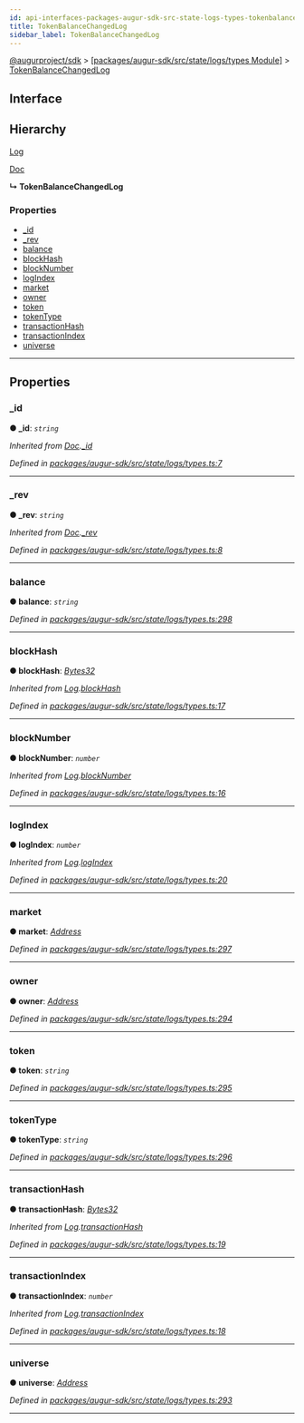 ```yaml
---
id: api-interfaces-packages-augur-sdk-src-state-logs-types-tokenbalancechangedlog
title: TokenBalanceChangedLog
sidebar_label: TokenBalanceChangedLog
---
```


[@augurproject/sdk](api-readme.md) > [[packages/augur-sdk/src/state/logs/types Module]](api-modules-packages-augur-sdk-src-state-logs-types-module.md) > [TokenBalanceChangedLog](api-interfaces-packages-augur-sdk-src-state-logs-types-tokenbalancechangedlog.md)

## Interface

## Hierarchy

 [Log](api-interfaces-packages-augur-sdk-src-state-logs-types-log.md)

 [Doc](api-interfaces-packages-augur-sdk-src-state-logs-types-doc.md)

**↳ TokenBalanceChangedLog**

### Properties

* [_id](api-interfaces-packages-augur-sdk-src-state-logs-types-tokenbalancechangedlog.md#_id)
* [_rev](api-interfaces-packages-augur-sdk-src-state-logs-types-tokenbalancechangedlog.md#_rev)
* [balance](api-interfaces-packages-augur-sdk-src-state-logs-types-tokenbalancechangedlog.md#balance)
* [blockHash](api-interfaces-packages-augur-sdk-src-state-logs-types-tokenbalancechangedlog.md#blockhash)
* [blockNumber](api-interfaces-packages-augur-sdk-src-state-logs-types-tokenbalancechangedlog.md#blocknumber)
* [logIndex](api-interfaces-packages-augur-sdk-src-state-logs-types-tokenbalancechangedlog.md#logindex)
* [market](api-interfaces-packages-augur-sdk-src-state-logs-types-tokenbalancechangedlog.md#market)
* [owner](api-interfaces-packages-augur-sdk-src-state-logs-types-tokenbalancechangedlog.md#owner)
* [token](api-interfaces-packages-augur-sdk-src-state-logs-types-tokenbalancechangedlog.md#token)
* [tokenType](api-interfaces-packages-augur-sdk-src-state-logs-types-tokenbalancechangedlog.md#tokentype)
* [transactionHash](api-interfaces-packages-augur-sdk-src-state-logs-types-tokenbalancechangedlog.md#transactionhash)
* [transactionIndex](api-interfaces-packages-augur-sdk-src-state-logs-types-tokenbalancechangedlog.md#transactionindex)
* [universe](api-interfaces-packages-augur-sdk-src-state-logs-types-tokenbalancechangedlog.md#universe)

---

## Properties

<a id="_id"></a>

###  _id

**● _id**: *`string`*

*Inherited from [Doc](api-interfaces-packages-augur-sdk-src-state-logs-types-doc.md).[_id](api-interfaces-packages-augur-sdk-src-state-logs-types-doc.md#_id)*

*Defined in [packages/augur-sdk/src/state/logs/types.ts:7](https://github.com/AugurProject/augur/blob/bae2172ca0/packages/augur-sdk/src/state/logs/types.ts#L7)*

___
<a id="_rev"></a>

###  _rev

**● _rev**: *`string`*

*Inherited from [Doc](api-interfaces-packages-augur-sdk-src-state-logs-types-doc.md).[_rev](api-interfaces-packages-augur-sdk-src-state-logs-types-doc.md#_rev)*

*Defined in [packages/augur-sdk/src/state/logs/types.ts:8](https://github.com/AugurProject/augur/blob/bae2172ca0/packages/augur-sdk/src/state/logs/types.ts#L8)*

___
<a id="balance"></a>

###  balance

**● balance**: *`string`*

*Defined in [packages/augur-sdk/src/state/logs/types.ts:298](https://github.com/AugurProject/augur/blob/bae2172ca0/packages/augur-sdk/src/state/logs/types.ts#L298)*

___
<a id="blockhash"></a>

###  blockHash

**● blockHash**: *[Bytes32](api-modules-packages-augur-sdk-src-state-logs-types-module.md#bytes32)*

*Inherited from [Log](api-interfaces-packages-augur-sdk-src-state-logs-types-log.md).[blockHash](api-interfaces-packages-augur-sdk-src-state-logs-types-log.md#blockhash)*

*Defined in [packages/augur-sdk/src/state/logs/types.ts:17](https://github.com/AugurProject/augur/blob/bae2172ca0/packages/augur-sdk/src/state/logs/types.ts#L17)*

___
<a id="blocknumber"></a>

###  blockNumber

**● blockNumber**: *`number`*

*Inherited from [Log](api-interfaces-packages-augur-sdk-src-state-logs-types-log.md).[blockNumber](api-interfaces-packages-augur-sdk-src-state-logs-types-log.md#blocknumber)*

*Defined in [packages/augur-sdk/src/state/logs/types.ts:16](https://github.com/AugurProject/augur/blob/bae2172ca0/packages/augur-sdk/src/state/logs/types.ts#L16)*

___
<a id="logindex"></a>

###  logIndex

**● logIndex**: *`number`*

*Inherited from [Log](api-interfaces-packages-augur-sdk-src-state-logs-types-log.md).[logIndex](api-interfaces-packages-augur-sdk-src-state-logs-types-log.md#logindex)*

*Defined in [packages/augur-sdk/src/state/logs/types.ts:20](https://github.com/AugurProject/augur/blob/bae2172ca0/packages/augur-sdk/src/state/logs/types.ts#L20)*

___
<a id="market"></a>

###  market

**● market**: *[Address](api-modules-packages-augur-sdk-src-state-logs-types-module.md#address)*

*Defined in [packages/augur-sdk/src/state/logs/types.ts:297](https://github.com/AugurProject/augur/blob/bae2172ca0/packages/augur-sdk/src/state/logs/types.ts#L297)*

___
<a id="owner"></a>

###  owner

**● owner**: *[Address](api-modules-packages-augur-sdk-src-state-logs-types-module.md#address)*

*Defined in [packages/augur-sdk/src/state/logs/types.ts:294](https://github.com/AugurProject/augur/blob/bae2172ca0/packages/augur-sdk/src/state/logs/types.ts#L294)*

___
<a id="token"></a>

###  token

**● token**: *`string`*

*Defined in [packages/augur-sdk/src/state/logs/types.ts:295](https://github.com/AugurProject/augur/blob/bae2172ca0/packages/augur-sdk/src/state/logs/types.ts#L295)*

___
<a id="tokentype"></a>

###  tokenType

**● tokenType**: *`string`*

*Defined in [packages/augur-sdk/src/state/logs/types.ts:296](https://github.com/AugurProject/augur/blob/bae2172ca0/packages/augur-sdk/src/state/logs/types.ts#L296)*

___
<a id="transactionhash"></a>

###  transactionHash

**● transactionHash**: *[Bytes32](api-modules-packages-augur-sdk-src-state-logs-types-module.md#bytes32)*

*Inherited from [Log](api-interfaces-packages-augur-sdk-src-state-logs-types-log.md).[transactionHash](api-interfaces-packages-augur-sdk-src-state-logs-types-log.md#transactionhash)*

*Defined in [packages/augur-sdk/src/state/logs/types.ts:19](https://github.com/AugurProject/augur/blob/bae2172ca0/packages/augur-sdk/src/state/logs/types.ts#L19)*

___
<a id="transactionindex"></a>

###  transactionIndex

**● transactionIndex**: *`number`*

*Inherited from [Log](api-interfaces-packages-augur-sdk-src-state-logs-types-log.md).[transactionIndex](api-interfaces-packages-augur-sdk-src-state-logs-types-log.md#transactionindex)*

*Defined in [packages/augur-sdk/src/state/logs/types.ts:18](https://github.com/AugurProject/augur/blob/bae2172ca0/packages/augur-sdk/src/state/logs/types.ts#L18)*

___
<a id="universe"></a>

###  universe

**● universe**: *[Address](api-modules-packages-augur-sdk-src-state-logs-types-module.md#address)*

*Defined in [packages/augur-sdk/src/state/logs/types.ts:293](https://github.com/AugurProject/augur/blob/bae2172ca0/packages/augur-sdk/src/state/logs/types.ts#L293)*

___

